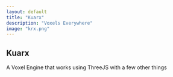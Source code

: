 ```yaml
---
layout: default
title: "Kuarx"
description: "Voxels Everywhere"
image: "krx.png"
---
```


## Kuarx

A Voxel Engine that works using ThreeJS with a few other things

<br>

<canvas id="canvas" width="1200" height="900" class="canvas_4x3 pixelated center" style="border-radius:16px;"></canvas>
<!--img src="./img/misc/screenshots/kuarx-vx6-alpha.png" class="center"-->

<script src="./js/three.min.js"></script>
<script src="./js/kuarx-alpha.js"></script>

<script>
kuarx.init(canvas,1,30,0.125,1024,true);
kuarx.camera.resize = () => {
  //kuarx.renderer.setSize(600,450);
  kuarx.camera.aspect = 4/3;
  kuarx.camera.zoom = kuarx.camera.aspect<=1?kuarx.camera.aspect:1;
  kuarx.camera.updateProjectionMatrix();
}
//window.addEventListener("resize",kuarx.camera.resize);
kuarx.camera.resize();

const floor = Math.floor;
const round = Math.round;
const ceil = Math.ceil;
const abs = Math.abs;
const min = Math.min;
const max = Math.max;
const sin = Math.sin;
const cos = Math.cos;

const size = 11;
const c = size/2-0.5;

const dist = kuarx.findboxdist(size,kuarx.camera.fov);
const cam_d = 0.75;
kuarx.camera.position.set(size*2*cam_d,dist*1.25*cam_d,dist*1.75*cam_d);
kuarx.camera.lookAt(size/2,size/2,size/2);

//--voxels--//
const vox = new kuarx.voxelGeometry(size,size,size);

const material = new THREE.ShaderMaterial({
  vertexShader: `
    varying vec3 vP;
    varying vec3 vW;
    varying vec3 vC;
    varying vec3 vN;
    varying vec3 vView;
    varying vec2 vUV;
    void main() {
      vP = position;
      vC = color;
      vN = normal;
      vUV = uv;
      vW = (modelMatrix*vec4(position,1.0)).xyz;
      vView = cameraPosition-vW;
      gl_Position = projectionMatrix * modelViewMatrix*vec4(position,1.0);
    }`,
  fragmentShader: `
    varying vec3 vP;
    varying vec3 vW;
    varying vec3 vC;
    varying vec3 vN;
    varying vec3 vView;
    varying vec2 vUV;
    #define vV normalize(vView)
    #define vL1 normalize(vec3(0.75,1,0.5))
    #define vL2 -vL1
    #define vA vec3(0.375)
    float light( in vec3 n , in vec3 l ) {
      return max(0.0,dot(n,l));
    }
    float spec( in vec3 n , in vec3 v , in vec3 l , in float r ) {
      vec3 h = reflect(-l,n);
      return pow(max(0.0,dot(v,h)),r);
    }
    void main() {
      float br = vUV.y>(1.0-1.0/16.0)?1.0:0.0;
      vec3 brc = mix(vC+br,vC,0.75);
      float d1 = light(vN,vL1);
      float d2 = light(vN,vL2)/3.0;
      vec3 col = vC*(d1+d2+vA);
      col = mix(col,brc,br);
      gl_FragColor = vec4(col,1.0);
    }`,
  vertexColors: true
});

const mesh = new THREE.Mesh(vox.makeGeometry(0,0,0,size,size,size),material);
kuarx.scene.add(mesh);

//--cube--//
c1 = kuarx.palette_01[3];
c2 = kuarx.palette_01[26];
const sky_material = new THREE.ShaderMaterial({
  vertexShader: `
    varying vec3 vP;
    varying vec3 vW;
    varying vec3 vN;
    void main() {
      vP = position;
      vN = normal;
      vW = (modelMatrix*vec4(position,1.0)).xyz;
      gl_Position = projectionMatrix * modelViewMatrix*vec4(position,1.0);
    }`,
  fragmentShader: `
    varying vec3 vP;
    varying vec3 vW;
    varying vec3 vN;
    #define c1 vec3(${c1[0]},${c1[1]},${c1[2]})
    #define c2 vec3(${c2[0]},${c2[1]},${c2[2]})
    void main() {
      vec3 p = (vW-${size%2==0?size/2+".0":size/2})/${size*4}.0;
      vec3 sp = normalize(p)/2.0+0.5;
      vec3 col = mix(c1,c2,sp.y);
      gl_FragColor = vec4(col,1.0);
    }`,
  side: THREE.BackSide,
  depthWrite: false
});
const cube = new THREE.Mesh(new THREE.BoxGeometry(size*8,size*8,size*8),sky_material);
cube.position.set(size/2,size/2,size/2);
kuarx.scene.add(cube);

const clown = [
  [
    [0,0,0,0,0,0,0,0,0,0,0],
    [0,0,0,4,4,4,4,4,0,0,0],
    [0,0,0,4,2,2,2,4,0,0,0],
    [0,0,0,4,2,2,2,4,0,0,0],
    [0,0,0,4,2,2,2,4,0,0,0],
    [0,0,0,4,4,4,4,4,0,0,0],
    [0,0,0,0,0,0,0,0,0,0,0],
    [0,0,0,0,0,0,0,0,0,0,0],
    [0,0,0,0,0,0,0,0,0,0,0]
  ],[
    [0,0,0,4,4,4,4,4,0,0,0],
    [0,0,4,4,4,4,4,4,4,0,0],
    [0,0,4,4,4,4,4,4,4,0,0],
    [0,0,4,4,4,4,4,4,4,0,0],
    [0,0,4,4,4,4,4,4,4,0,0],
    [0,0,4,4,4,4,4,4,4,0,0],
    [0,0,0,4,6,6,6,4,0,0,0],
    [0,0,0,0,0,0,0,0,0,0,0],
    [0,0,0,0,0,0,0,0,0,0,0]
  ],[
    [0,0,0,4,4,4,4,4,0,0,0],
    [0,0,4,4,4,4,4,4,4,0,0],
    [0,0,4,4,4,4,4,4,4,0,0],
    [0,0,4,4,4,4,4,4,4,0,0],
    [0,0,4,4,4,4,4,4,4,0,0],
    [0,0,4,4,4,4,4,4,4,0,0],
    [0,0,0,6,4,4,4,6,0,0,0],
    [0,0,0,0,0,7,0,0,0,0,0],
    [0,0,0,0,0,0,0,0,0,0,0]
  ],[
    [0,0,0,4,4,4,4,4,0,0,0],
    [0,0,4,4,4,4,4,4,4,0,0],
    [0,0,4,4,4,4,4,4,4,0,0],
    [0,0,4,4,4,4,4,4,4,0,0],
    [0,0,4,4,4,4,4,4,4,0,0],
    [0,0,32,4,4,4,4,4,32,0,0],
    [0,0,0,4,1,4,1,4,0,0,0],
    [0,0,0,0,0,0,0,0,0,0,0],
    [0,0,0,0,0,0,0,0,0,0,0]
  ],[
    [0,0,0,4,4,4,4,4,0,0,0],
    [0,0,4,4,4,4,4,4,4,0,0],
    [0,0,4,4,4,4,4,4,4,0,0],
    [0,0,4,4,4,4,4,4,4,0,0],
    [0,0,4,4,4,4,4,4,4,0,0],
    [0,0,4,4,4,4,4,4,4,0,0],
    [0,0,0,4,1,4,1,4,0,0,0],
    [0,0,0,0,0,0,0,0,0,0,0],
    [0,0,0,0,0,0,0,0,0,0,0]
  ],[
    [0,0,0,4,4,4,4,4,0,0,0],
    [0,0,4,4,4,4,4,4,4,0,0],
    [0,0,4,4,4,4,4,4,4,0,0],
    [0,0,4,4,4,4,4,4,4,0,0],
    [0,0,4,4,4,4,4,4,4,0,0],
    [0,22,4,4,4,4,4,4,4,22,0],
    [0,22,22,4,4,4,4,4,22,22,0],
    [0,0,0,0,0,0,0,0,0,0,0],
    [0,0,0,0,0,0,0,0,0,0,0]
  ],[
    [0,0,0,0,0,0,0,0,0,0,0],
    [0,0,0,4,4,4,4,4,0,0,0],
    [0,0,0,4,4,4,4,4,0,0,0],
    [0,0,0,4,4,4,4,4,0,0,0],
    [0,23,23,4,4,4,4,4,23,23,0],
    [22,23,23,4,4,4,4,4,22,23,23],
    [22,23,23,23,0,0,0,22,23,23,23],
    [0,23,23,0,0,0,0,0,23,23,0],
    [0,0,0,0,0,0,0,0,0,0,0]
  ],[
    [0,0,0,0,0,0,0,0,0,0,0],
    [0,0,0,0,0,0,0,0,0,0,0],
    [0,0,0,0,0,0,0,0,0,0,0],
    [0,0,0,0,0,0,0,0,0,0,0],
    [0,23,23,0,0,0,0,0,23,23,0],
    [22,23,23,23,0,0,0,22,23,23,23],
    [22,23,23,23,0,0,0,22,23,23,23],
    [0,23,24,0,0,0,0,0,23,24,0],
    [0,0,0,0,0,0,0,0,0,0,0]
  ],[
    [0,0,0,0,0,0,0,0,0,0,0],
    [0,0,0,0,0,0,0,0,0,0,0],
    [0,0,0,0,0,0,0,0,0,0,0],
    [0,0,0,0,0,0,0,0,0,0,0],
    [0,0,0,0,0,0,0,0,0,0,0],
    [0,23,23,0,0,0,0,0,23,23,0],
    [0,23,23,0,0,0,0,0,23,23,0],
    [0,0,0,0,0,0,0,0,0,0,0],
    [0,0,0,0,0,0,0,0,0,0,0]
  ]
];

let t = 0;
kuarx.update = () => {
  for (let x = 0; x < size; x++) {
    for (let y = 0; y < size; y++) {
      for (let z = 0; z < size; z++) {
        let d = floor(max(max(abs(x-c),abs(y-c)),abs(z-c)));
        let dm = min(min(abs(x-c),abs(y-c)),abs(z-c));
        if (sin(x/11+z/5+t/32)*11>y-11) {
          vox.set(x,y,z,x+y+z+t/32);
        } else {
          if (x<11&&y>1&&y<11&&z<9) {
            vox.set(x,y,z,clown[y-2][z][x]-1);
          } else {
            vox.set(x,y,z,-1);
          }
        }
      }
    }
  }
  mesh.geometry.dispose();
  mesh.geometry = vox.makeGeometry(0,0,0,size,size,size);
  kuarx.renderer.render(kuarx.scene,kuarx.camera);
  t++;
  requestAnimationFrame(kuarx.update);
}
kuarx.update();
</script>
